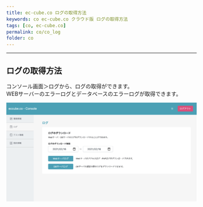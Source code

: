 ```yaml
---
title: ec-cube.co ログの取得方法
keywords: co ec-cube.co クラウド版 ログの取得方法
tags: [co, ec-cube.co]
permalink: co/co_log
folder: co
---
```



---

## ログの取得方法

コンソール画面＞ログから、ログの取得ができます。  
WEBサーバーのエラーログとデータベースのエラーログが取得できます。  

![co_log](/images/co/co_log.png)
